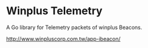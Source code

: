 # Winplus Telemetry

A Go library for Telemetry packets of winplus Beacons.

http://www.winpluscorp.com.tw/app-ibeacon/
